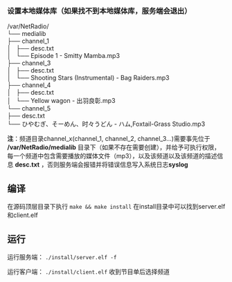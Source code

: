 ### 设置本地媒体库（如果找不到本地媒体库，服务端会退出）
/var/NetRadio/<br/>
└── medialib<br/>
    ├── channel_1<br/>
    │   ├── desc.txt<br/>
    │   └── Episode 1 - Smitty Mamba.mp3<br/>
    ├── channel_3<br/>
    │   ├── desc.txt<br/>
    │   └── Shooting Stars (Instrumental) - Bag Raiders.mp3<br/>
    ├── channel_4<br/>
    │   ├── desc.txt<br/>
    │   └── Yellow wagon - 出羽良彰.mp3<br/>
    └── channel_5<br/>
        ├── desc.txt<br/>
        └── ひやむぎ、そーめん、时々うどん - ハム,Foxtail-Grass Studio.mp3<br/>

**注**：频道目录channel_x(channel_1, channel_2, channel_3...)需要事先位于 **/var/NetRadio/medialib** 目录下（如果不存在需要创建），并给予可执行权限，每一个频道中包含需要播放的媒体文件（mp3），以及该频道以及该频道的描述信息 **desc.txt** ，否则服务端会报错并将错误信息写入系统日志**syslog**

## 编译
在源码顶层目录下执行
`make && make install`
在install目录中可以找到server.elf和client.elf

## 运行

运行服务端：
`./install/server.elf -f`

运行客户端：
`./install/client.elf`
收到节目单后选择频道

        


